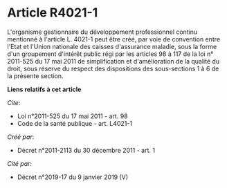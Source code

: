 # Article R4021-1

L'organisme gestionnaire du développement professionnel continu mentionné à l'article L. 4021-1 peut être créé, par voie de
convention entre l'Etat et l'Union nationale des caisses d'assurance maladie, sous la forme d'un groupement d'intérêt public
régi par les articles 98 à 117 de la loi n° 2011-525 du 17 mai 2011 de simplification et d'amélioration de la qualité du
droit, sous réserve du respect des dispositions des sous-sections 1 à 6 de la présente section.

**Liens relatifs à cet article**

_Cite_:

  - Loi n°2011-525 du 17 mai 2011 - art. 98
  - Code de la santé publique - art. L4021-1

_Créé par_:

  - Décret n°2011-2113 du 30 décembre 2011 - art. 1

_Cité par_:

  - Décret n°2019-17 du 9 janvier 2019 (V)
